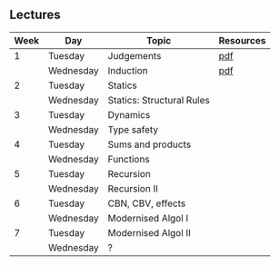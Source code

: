 ## Lectures

| Week | Day      | Topic                     | Resources                        |
| ---- | -------- | -------------------       | -------------------------------- |
| 1    | Tuesday   | Judgements                | [pdf](lectures/lecture01.pdf)    |
|      | Wednesday  | Induction                 | [pdf](lectures/lecture02.pdf)    |
| 2    | Tuesday   | Statics                   | |
|      | Wednesday  | Statics: Structural Rules | |
| 3    | Tuesday   | Dynamics                  | |
|      | Wednesday  | Type safety               | |
| 4    | Tuesday   | Sums and products         | |
|      | Wednesday  | Functions                 | |
| 5    | Tuesday   | Recursion                 | |
|      | Wednesday  | Recursion II              | |
| 6    | Tuesday   | CBN, CBV, effects         | |
|      | Wednesday  | Modernised Algol I        | |
| 7    | Tuesday   | Modernised Algol II       | |
|      | Wednesday  | ?                         | |
